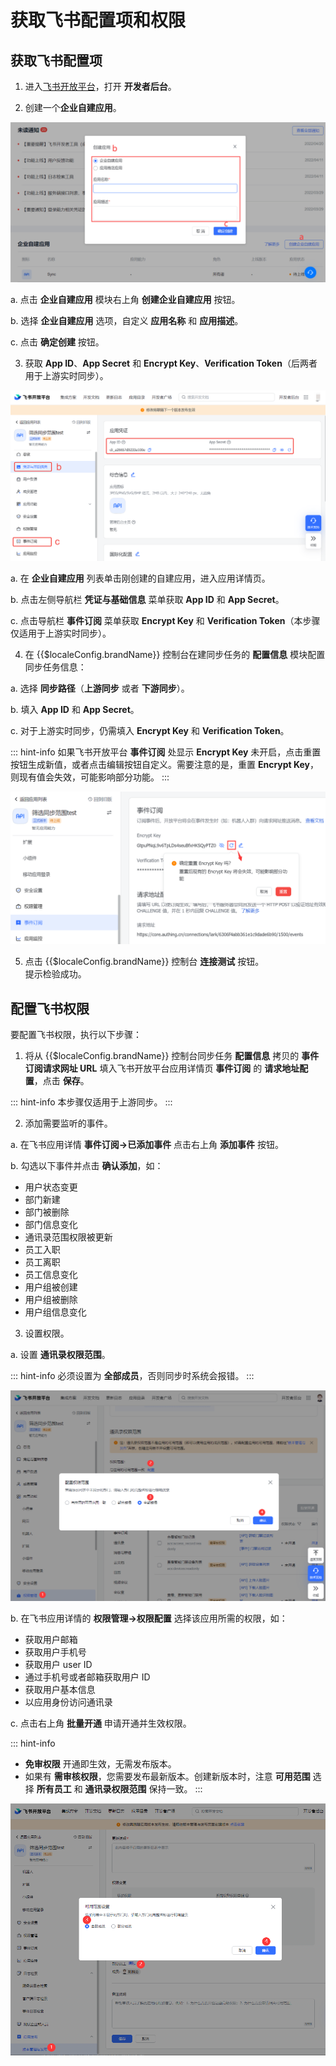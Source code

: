 # 获取飞书配置项和权限

## 获取飞书配置项

1. 进入[飞书开放平台](https://open.feishu.cn/)，打开 **开发者后台**。

2. 创建一个**企业自建应用**。

![](../../images/feishu-dev-background.png)

a. 点击 **企业自建应用** 模块右上角 **创建企业自建应用** 按钮。

b. 选择 **企业自建应用** 选项，自定义 **应用名称** 和 **应用描述**。

c. 点击 **确定创建** 按钮。

3. 获取 **App ID**、**App Secret** 和 **Encrypt Key**、**Verification Token**（后两者用于上游实时同步）。

![](../../images/feishu-acquire-config-info.png)

a. 在 **企业自建应用** 列表单击刚创建的自建应用，进入应用详情页。

b. 点击左侧导航栏 **凭证与基础信息** 菜单获取 **App ID** 和 **App Secret**。

c. 点击导航栏 **事件订阅** 菜单获取 **Encrypt Key** 和 **Verification Token**（本步骤仅适用于上游实时同步）。

4. 在 {{$localeConfig.brandName}} 控制台在建同步任务的 **配置信息** 模块配置同步任务信息：

a. 选择 **同步路径**（**上游同步** 或者 **下游同步**）。

b. 填入 **App ID** 和 **App Secret**。
   
c. 对于上游实时同步，仍需填入 **Encrypt Key** 和 **Verification Token**。

::: hint-info
如果飞书开放平台 **事件订阅** 处显示 **Encrypt Key** 未开启，点击重置按钮生成新值，或者点击编辑按钮自定义。需要注意的是，重置 **Encrypt Key**，则现有值会失效，可能影响部分功能。
:::

![](../../images/encrypt-key.png)

5. 点击 {{$localeConfig.brandName}} 控制台 **连接测试** 按钮。</br>提示检验成功。

## 配置飞书权限

要配置飞书权限，执行以下步骤：

1. 将从 {{$localeConfig.brandName}} 控制台同步任务 **配置信息** 拷贝的 **事件订阅请求网址 URL** 填入飞书开放平台应用详情页 **事件订阅** 的 **请求地址配置**，点击 **保存**。

::: hint-info
本步骤仅适用于上游同步。
:::

2. 添加需要监听的事件。

a. 在飞书应用详情 **事件订阅->已添加事件** 点击右上角 **添加事件** 按钮。

b. 勾选以下事件并点击 **确认添加**，如：</br>
   - 用户状态变更</br>
   - 部门新建</br>
   - 部门被删除</br>
   - 部门信息变化</br>
   - 通讯录范围权限被更新</br>
   - 员工入职</br>
   - 员工离职</br>
   - 员工信息变化</br>
   - 用户组被创建</br>
   - 用户组被删除</br>
   - 用户组信息变化</br>

3. 设置权限。

a. 设置 **通讯录权限范围**。

::: hint-info
必须设置为 **全部成员**，否则同步时系统会报错。
:::

![](../../images/privilege-management.png)

b. 在飞书应用详情的 **权限管理->权限配置** 选择该应用所需的权限，如：</br>
   - 获取用户邮箱</br>
   - 获取用户手机号</br>
   - 获取用户 user ID</br>
   - 通过手机号或者邮箱获取用户 ID</br>
   - 获取用户基本信息</br>
   - 以应用身份访问通讯录

c. 点击右上角 **批量开通** 申请开通并生效权限。

::: hint-info
* **免审权限** 开通即生效，无需发布版本。
* 如果有 **需审核权限**，您需要发布最新版本。创建新版本时，注意 **可用范围** 选择 **所有员工** 和 **通讯录权限范围** 保持一致。
:::

![](../../images/new-version.png)